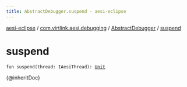 ```yaml
---
title: AbstractDebugger.suspend - aesi-eclipse
---
```


[aesi-eclipse](../../index.html) / [com.virtlink.aesi.debugging](../index.html) / [AbstractDebugger](index.html) / [suspend](.)

# suspend

`fun suspend(thread: IAesiThread): `[`Unit`](https://kotlinlang.org/api/latest/jvm/stdlib/kotlin/-unit/index.html)

{@inheritDoc}

